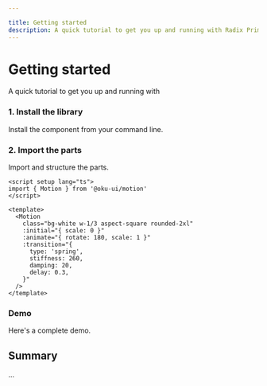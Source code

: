 ```yaml
---

title: Getting started
description: A quick tutorial to get you up and running with Radix Primitives.
---
```


<script setup>
import HeroContainer from '../../components/HeroContainer.vue'
import DemoGettingStarted from '../../components/demo/GettingStarted/index.vue'
import HeroCodeGroup from '../../components/HeroCodeGroup.vue'
</script>

# Getting started

<Description>
A quick tutorial to get you up and running with
</Description>

### 1. Install the library

Install the component from your command line.

<InstallationTabs value="@oku-ui/motion" />

### 2. Import the parts

Import and structure the parts.

```vue twoslash
<script setup lang="ts">
import { Motion } from '@oku-ui/motion'
</script>

<template>
  <Motion
    class="bg-white w-1/3 aspect-square rounded-2xl"
    :initial="{ scale: 0 }"
    :animate="{ rotate: 180, scale: 1 }"
    :transition="{
      type: 'spring',
      stiffness: 260,
      damping: 20,
      delay: 0.3,
    }"
  />
</template>
```

### Demo

Here's a complete demo.

<HeroContainer>
<DemoGettingStarted />

</HeroContainer>

## Summary

...
